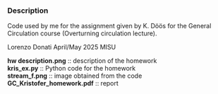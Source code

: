 ### Description

Code used by me for the assignment given by K. Döös for the General Circulation course (Overturning circulation lecture).

Lorenzo Donati
April/May 2025
MISU

**hw description.png** :: description of the homework  
**kris_ex.py** :: Python code for the homework  
**stream_f.png** :: image obtained from the code  
**GC_Kristofer_homework.pdf** :: report   
